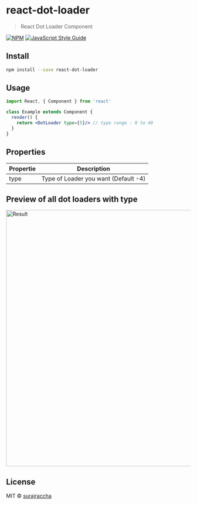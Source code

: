 # react-dot-loader

> React Dot Loader Component 

[![NPM](https://img.shields.io/npm/v/react-dot-loader.svg)](https://www.npmjs.com/package/react-dot-loader) [![JavaScript Style Guide](https://img.shields.io/badge/code_style-standard-brightgreen.svg)](https://standardjs.com)

## Install

```bash
npm install --save react-dot-loader
```

## Usage

```jsx
import React, { Component } from 'react'

class Example extends Component {
  render() {
    return <DotLoader type={5}/> // type range - 0 to 49
  }
}
```

## Properties

| Propertie    | Description                          |
| ------------ | -------------------------------------|
|    type      | Type of Loader you want (Default -4) |



## Preview of all dot loaders with type 



<img src="./dot-loader.gif" alt="Result" width="1000" height="700" />



## License


MIT © [surajraccha](https://github.com/surajraccha)
